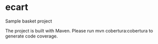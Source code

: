 # ecart
Sample basket project

The project is built with Maven.
Please run  mvn cobertura:cobertura to generate code coverage.

